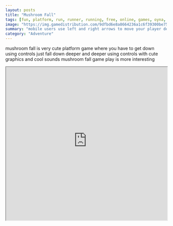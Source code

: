 ```yaml
---
layout: posts
title: "Mushroom Fall"
tags: [fun, platform, run, runner, running, free, online, games, oyna, game, free, games, play, play, games]
image: "https://img.gamedistribution.com/9dfbd6e8a8664236a1c6f39300be758b.jpg"
summary: "mobile users use left and right arrows to move your player desktop users use keyboard keys left right to move your player  free online games oyna game free games play play games"
category: "Adventure"
---
```


mushroom fall is very cute platform game where you have to get down using controls just fall down deeper and deeper using controls with cute graphics and cool sounds mushroom fall game play is more interesting

<iframe width="100%" height="480px;" src="https://html5.gamedistribution.com/9dfbd6e8a8664236a1c6f39300be758b/"></iframe>